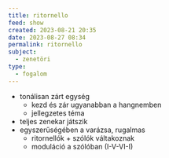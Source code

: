 ```yaml
---
title: ritornello
feed: show
created: 2023-08-21 20:35
date: 2023-08-27 08:34
permalink: ritornello
subject:
  - zenetöri
type:
  - fogalom
---
```


- tonálisan zárt egység
	- kezd és zár ugyanabban a hangnemben
	- jellegzetes téma
- teljes zenekar játszik
- egyszerűségében a varázsa, rugalmas
	- ritornellók + szólók váltakoznak	
	- moduláció a szólóban (I-V-VI-I)